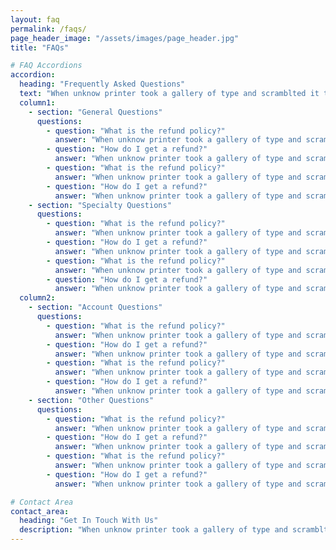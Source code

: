 ```yaml
---
layout: faq
permalink: /faqs/
page_header_image: "/assets/images/page_header.jpg"
title: "FAQs"

# FAQ Accordions
accordion:
  heading: "Frequently Asked Questions"
  text: "When unknow printer took a gallery of type and scramblted it to make a type specimen book"
  column1:
    - section: "General Questions"
      questions:
        - question: "What is the refund policy?"
          answer: "When unknow printer took a gallery of type and scramblted it to make a type specimen book"
        - question: "How do I get a refund?"
          answer: "When unknow printer took a gallery of type and scramblted it to make a type specimen book"
        - question: "What is the refund policy?"
          answer: "When unknow printer took a gallery of type and scramblted it to make a type specimen book"
        - question: "How do I get a refund?"
          answer: "When unknow printer took a gallery of type and scramblted it to make a type specimen book"
    - section: "Specialty Questions"
      questions:
        - question: "What is the refund policy?"
          answer: "When unknow printer took a gallery of type and scramblted it to make a type specimen book"
        - question: "How do I get a refund?"
          answer: "When unknow printer took a gallery of type and scramblted it to make a type specimen book"
        - question: "What is the refund policy?"
          answer: "When unknow printer took a gallery of type and scramblted it to make a type specimen book"
        - question: "How do I get a refund?"
          answer: "When unknow printer took a gallery of type and scramblted it to make a type specimen book"
  column2:
    - section: "Account Questions"
      questions:
        - question: "What is the refund policy?"
          answer: "When unknow printer took a gallery of type and scramblted it to make a type specimen book"
        - question: "How do I get a refund?"
          answer: "When unknow printer took a gallery of type and scramblted it to make a type specimen book"
        - question: "What is the refund policy?"
          answer: "When unknow printer took a gallery of type and scramblted it to make a type specimen book"
        - question: "How do I get a refund?"
          answer: "When unknow printer took a gallery of type and scramblted it to make a type specimen book"
    - section: "Other Questions"
      questions:
        - question: "What is the refund policy?"
          answer: "When unknow printer took a gallery of type and scramblted it to make a type specimen book"
        - question: "How do I get a refund?"
          answer: "When unknow printer took a gallery of type and scramblted it to make a type specimen book"
        - question: "What is the refund policy?"
          answer: "When unknow printer took a gallery of type and scramblted it to make a type specimen book"
        - question: "How do I get a refund?"
          answer: "When unknow printer took a gallery of type and scramblted it to make a type specimen book"

# Contact Area
contact_area:
  heading: "Get In Touch With Us"
  description: "When unknow printer took a gallery of type and scramblted it to make a type specimen book"
---
```

